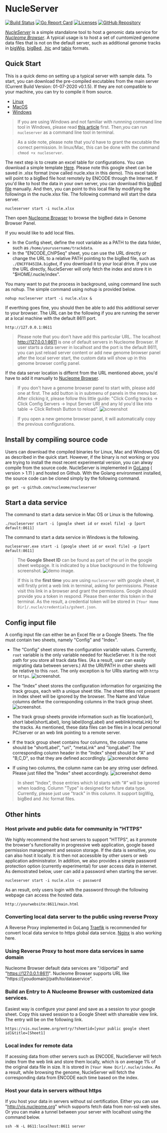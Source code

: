 # NucleServer 
[![Build Status](https://travis-ci.org/nucleome/nucleserver.svg?branch=master)](https://travis-ci.org/nucleome/nucleserver)
[![Go Report Card](https://goreportcard.com/badge/github.com/nucleome/nucleserver)](https://goreportcard.com/report/github.com/nucleome/nucleserver)
[![Licenses](https://img.shields.io/badge/license-bsd-orange.svg)](https://opensource.org/licenses/BSD-3-Clause)
[![GitHub Repository](https://img.shields.io/badge/GitHub-Repository-blue.svg)](https://github.com/nucleome/nucleserver)

[*NucleServer*](http://doc.nucleome.org/data/server) is a simple standalone tool to host a genomic data service for [*Nucleome Browser*](https://vis.nucleome.org). 
A typical usage is to host a set of cumtomized genome data files that is not on the default server, such as additional genome tracks in [bigWig](https://genome.ucsc.edu/goldenpath/help/bigWig.html), [bigBed](https://genome.ucsc.edu/goldenpath/help/bigBed.html), [.hic](https://github.com/aidenlab/Juicebox/blob/master/HiC_format_v8.docx) and [tabix](https://www.ncbi.nlm.nih.gov/pmc/articles/PMC3042176/) formats. 

## Quick Start
This is a quick demo on setting up a typical server with sample data. To start, you can download the pre-compiled excutables from the main server (Current Build Version: 01-07-2020  v0.1.5). If they are not compatible to your machine, you can try to compile it from source.
- [Linux](https://vis.nucleome.org/static/nucleserver/current/linux/nucleserver)
- [MacOS](https://vis.nucleome.org/static/nucleserver/current/mac/nucleserver)
- [Windows](https://vis.nucleome.org/static/nucleserver/current/win64/nucleserver.exe)

> If you are using Windows and not familiar with runnning command line tool in Windows, please read [this article](https://www.computerhope.com/issues/chusedos.htm) first. Then,you can run `nucleserver` as a command line tool in terminal.

> As a side note, please note that you'd have to grant the excutable the correct permission. In linux/Mac, this can be done with the command ``` chmod +x nucleserver ```.

The next step is to create an excel table for configurations. You can download a simple template [Here](https://docs.google.com/spreadsheets/d/1nJwOozr4EL4gnx37hzF2Jmv-HPsgFMA9jN-lbUj1GvM/edit#gid=1744383077). 
Please note this google sheet can be saved in .xlsx format (now called nucle.xlsx in this demo). 
This excel table will point to a bigBed file host remotely by ENCODE through the Internet. 
If you'd like to host the data in your own server, you can download this [bigBed file](https://www.encodeproject.org/files/ENCFF845IDA/@@download/ENCFF845IDA.bigBed) manually. 
And then, you can point to this local file by modifying the followings in the nucle.xlsx file.
The following command will start the data server.
```
nucleserver start -i nucle.xlsx
```

Then open [Nucleome Browser](https://vis.nucleome.org/) to browse the bigBed data in Genome Browser Panel.


If you would like to add local files.

- In the Config sheet, define the root variable as a PATH to the data folder, such as `/home/yourusername/trackdata`.
- In the "ENCODE_ChIPSeq" sheet, you can use the URL directly or change the URL to a relative PATH pointing to the bigBed file, such as `./ENCFF845IDA.bigBed`, if you download it to your local drive. If you use the URL directly, NucleServer will only fetch the index and store it in "$HOME/.nucle/index".

You many want to put the process in background, using command line such as nohup. The simple command using nohup is provided below.
```
nohup nucleserver start -i nucle.xlsx &
```
If everthing goes fine, you should then be able to add this additional server to your browser. The URL can be the following if you are running the server at a local machine with the default 8611 port.
```
http://127.0.0.1:8611
```
> Please note that you don't have add this particular URL. The localhost http://127.0.0.1:8611 is one of default servers in Nucleome Browser. If user starts a data server in localhost and the port is the default 8611, you can just reload server content or add new genome browser panel after the local server start, the custom data will show up in this genome browser config panel.

If the data server location is differnt from the URL mentioned above, you'd have to add it manually to [Nucleome Browser](https://vis.nucleome.org).  
> If you don't have a genome browser panel to start with, please add one at first. The add button is in submenu of panels in the menu bar. After clicking it, please follow this little guide: "Click Config tracks → Click Config Servers → Input Server URI and any Id you'd like into table → Click Refresh Button to reload". 
![screenshot](https://nucleome.github.io/image/configServers.png) 

> If you open a new genome browser panel, it will automatically copy the previous configurations. 

## Install by compiling source code
Users can download the compiled binaries for Linux, Mac and Windows OS as described in the quick start. 
However, if the binary is not working or you are trying to install the most recent experimental version, you can alway compile from the source code. NucleServer is implemented in [GoLang](https://golang.org) ( version > 1.11 ) and hosted on Github. With the Golang environment installed, the source code can be cloned simply by the following command.
```
go get -u github.com/nucleome/nucleserver
```

##  Start a data service
The command to start a data service in Mac OS or Linux is the following.
```shell
./nucleserver start -i [google sheet id or excel file] -p [port default:8611]
```
The command to start a data service in Windows is the following.
```shell
nucleserver.exe start -i [google sheet id or excel file] -p [port default:8611]
```

> The **Google Sheet ID** can be found as part of the url in the google sheet webpage. It is indicated by a blue background in the following screenshot.
![demo image](https://nucleome.github.io/image/google_sheet_id_demo.png).

> If this is the **first time** you are using `nucleserver` with google sheet, it will firstly print a web link in terminal, asking for permissions. Please visit this link in a browser and grant the permissions. Google should provide you a token in respond. Please then enter this token in the terminal. As the result,  a credential token will be stored in `[Your Home Dir]/.nucle/credentials/gsheet.json`. 

## Config input file

A config input file can either be an Excel file or a Google Sheets. The file must contain two sheets, namely "Config" and "Index".  
- The “Config” sheet stores the configuration variable values. Currently, `root` variable is the only variable needed for NucleServer. It is the root path for you store all track data files. (As a result, user can easily migrating data between servers.) All the URI/PATH in other sheets will be relative to this `root`. The only exception is for URIs starting with `http` or `https`.
![screenshot](https://nucleome.github.io/image/sheetConfig.png).
- The “Index” sheet stores the configuration information for organizing the track groups, each with a unique sheet title. The sheet titles not present in Index sheet will be ignored by the browser. The Name and Value columns define the corresponding columns in the track group sheet. 
![screenshot](https://nucleome.github.io/image/sheetIndex.png).
- The track group sheets provide information such as file location(uri), short label(shortLabel), long label(longLabel) and weblink(metaLink) for the tracks. As mentioned, these data files can be files in a local personal PC/server or an web link pointing to a remote server. 
- If the track group sheet contains four columns, the columns name should be "shortLabel", "uri", "metaLink" and "longLabel”. The corresponding column header in the "Index" sheet should be "A" and "B,C,D", so that they are defined accordlingly. 
![screenshot demo](https://nucleome.github.io/image/sheetData4.png) 

- If using two columns, the column name can be any string user defined. Please just filled the "Index" sheet accordingly.
![screenshot demo](https://nucleome.github.io/image/sheetSimpleData.png)
> In sheet "Index", those entries which Id starts with “#” will be ignored when loading. Column "Type" is designed for future data type. Currently, please just use "track" in this column. It support bigWig, bigBed and .hic format files.


## Other hints
### Host private and public data for community in "HTTPS"
We highly recommend the host servers to support "HTTPS", as it promote the browser's functionality in progressive web application, google based permission management and session storage. If the data is sensitive, you can also host it locally. It is then not accessible by other users or web application administrator. In addition, we also provides a simple password protection option (currently experimental) for user access data in internet. As demostrated below, user can add a password when starting the server.
```
nucleserver start -i nucle.xlsx -c password
```
As an result, only users login with the password through the following webpage can access the hosted data.
```
http://yourwebsite:8611/main.html
```
### Converting local data server to the public using reverse Proxy
A Reverse Proxy implemented in GoLang [Traefik](https://traefik.io/) is recommended for convert local data service to https global data service.  [Nginx](https://www.nginx.com/) is also working here. 


### Using Reverse Proxy to host more data services in same domain
Nucleome Browser default data services are "/d/portal" and "https://127.0.0.1:8611".
Nucleome Browser supports URL like "https://[youdomain]/path/to/dataservice". 


### Build an Entry to A Nucleome Browser with customized data services. 
Easiest way is configure your panel and save as a session to your google sheet.
Copy this saved session to a Google Sheet with shareable view link.
The entry will be on the following link.
```
https://vis.nucleome.org/entry/?sheetid=[your public google sheet id]&title=[Sheet1]
```

### Local index for remote data
If acessing data from other servers such as ENCODE, NucleServer will fetch index from the web link and store them locally, which is on average 1% of the original data file in size. It is stored in `[Your Home Dir]/.nucle/index`. As a result, while browsing the genome, NucleServer will fetch the corresponding data from ENCODE each time based on the index. 

### Host your data in servers without https
If you host your data in servers without ssl certification.
Either you can use "http://vis.nucleome.org" which supports fetch data from non-ssl web sites.
Or you can make a tunnel between your server with localhost using the command below.
```
ssh -N -L 8611:localhost:8611 server
```
